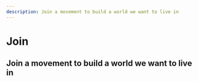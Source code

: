 ```yaml
---
description: Join a movement to build a world we want to live in
---
```


# Join

## Join a movement to build a world we want to live in
